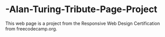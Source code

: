 # -Alan-Turing-Tribute-Page-Project
This web page is a project from the Responsive Web Design Certification from freecodecamp.org.

